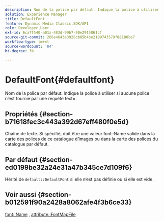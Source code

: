 ```yaml
---
description: Nom de la police par défaut. Indique la police à utiliser si aucune police n’est fournie par une requête text=.
solution: Experience Manager
title: DefaultFont
feature: Dynamic Media Classic,SDK/API
role: Developer,User
exl-id: 6ca7f540-a01a-483d-99b7-50e2915861cf
source-git-commit: 206e4643e3926cb85b4be2189743578f88180be7
workflow-type: tm+mt
source-wordcount: '84'
ht-degree: 3%

---
```


# DefaultFont{#defaultfont}

Nom de la police par défaut. Indique la police à utiliser si aucune police n’est fournie par une requête text=.

## Propriétés {#section-b71618fec3c443a392d67eff480f0e5d}

Chaîne de texte. Si spécifié, doit être une valeur font::Name valide dans la carte des polices de ce catalogue d’images ou dans la carte des polices du catalogue par défaut.

## Par défaut {#section-ed0199be32a24e31a47b345ce7d109f6}

Hérité de `default::DefaultFont` si elle n’est pas définie ou si elle est vide.

## Voir aussi {#section-b012591f90a2428a8062afe4f3b6ce33}

[font::Name](../../../../../is-api/image-catalog/image-serving-api-ref/c-image-catalog-reference/c-font-map-reference/r-name-font.md#reference-c55889877dc54aabb60734dcde86ee76) , [attribute::FontMapFile](../../../../../is-api/image-catalog/image-serving-api-ref/c-image-catalog-reference/c-attributes-reference/r-fontmapfile.md#reference-22e077d4595b45b6a6e549b8499ecb76)
